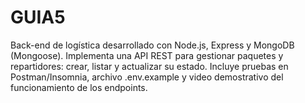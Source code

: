 # GUIA5
Back-end de logística desarrollado con Node.js, Express y MongoDB (Mongoose). Implementa una API REST para gestionar paquetes y repartidores: crear, listar y actualizar su estado. Incluye pruebas en Postman/Insomnia, archivo .env.example y video demostrativo del funcionamiento de los endpoints.
